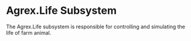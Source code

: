 # Agrex.Life Subsystem

The Agrex.Life subsystem is responsible for controlling and simulating the life of farm animal.